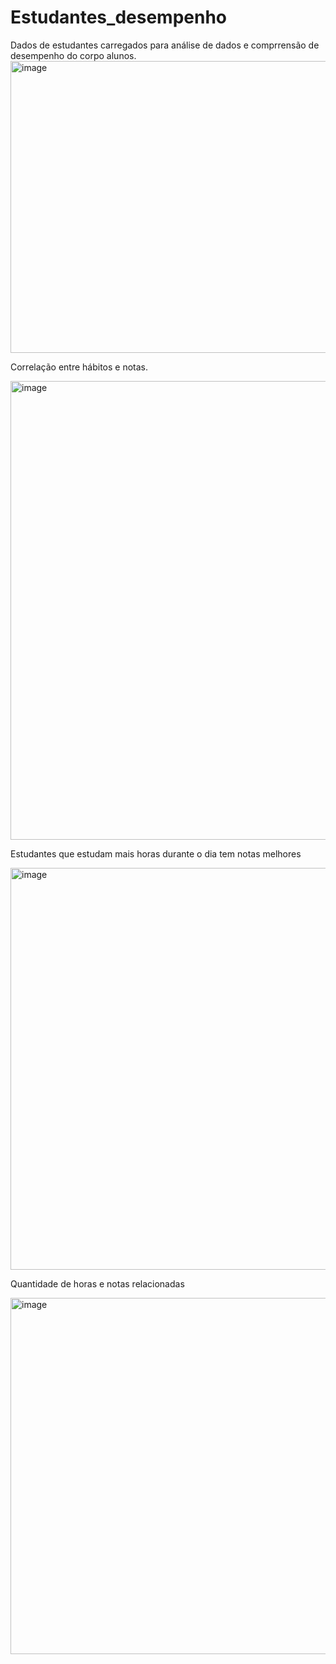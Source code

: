 # Estudantes_desempenho

Dados de estudantes carregados para análise de dados e comprrensão de desempenho do corpo alunos.
<img width="1793" height="467" alt="image" src="https://github.com/user-attachments/assets/6773d530-68d2-4877-946e-732705a1eb5d" />



Correlação entre hábitos e notas.

<img width="840" height="734" alt="image" src="https://github.com/user-attachments/assets/56e2935e-8f79-42ff-baf8-3a227763a956" />

 Estudantes que estudam mais horas durante o dia tem notas melhores

 <img width="612" height="643" alt="image" src="https://github.com/user-attachments/assets/9d5c231b-d0c3-4c19-a034-dbfc608aed29" />

Quantidade de horas e notas relacionadas

<img width="716" height="570" alt="image" src="https://github.com/user-attachments/assets/96ef4e38-ca91-44f6-8a4f-a767df3839d3" />







